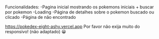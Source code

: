 Funcionalidades:
  -Pagina inicial mostrando os pokemons iniciais + buscar por pokemon
  -Loading
  -Página de detalhes sobre o pokemon buscado ou clicado
  -Página de não encontrado

https://pokedex-eight-ashy.vercel.app
Por favor não exija muito do responsivo! (não adaptado) 😀
